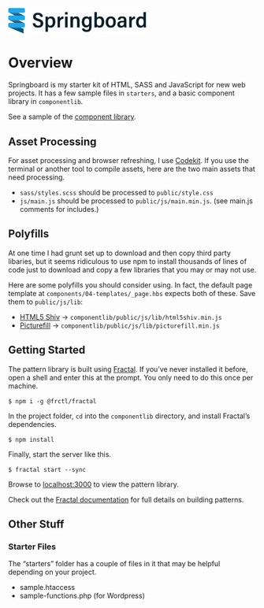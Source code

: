 
<img src="componentlib/public/images/logo-full@2x.png" alt="Springboard Logo" style="width:20em;">

# Overview

Springboard is my starter kit of HTML, SASS and JavaScript for new web projects. It has a few sample files in `starters`, and a basic component library in `componentlib`.

See a sample of the [component library](http://jpolete.github.io/springboard).

## Asset Processing

For asset processing and browser refreshing, I use [Codekit](https://incident57.com/codekit/). If you use the terminal or another tool to compile assets, here are the two main assets that need processing.

- `sass/styles.scss` should be processed to `public/style.css`
- `js/main.js` should be processed to `public/js/main.min.js`. (see main.js comments for includes.)


## Polyfills

At one time I had grunt set up to download and then copy third party libaries, but it seems ridiculous to use npm to install thousands of lines of code just to download and copy a few libraries that you may or may not use.

Here are some polyfills you should consider using. In fact, the default page template at `components/04-templates/_page.hbs` expects both of these. Save them to `public/js/lib`:

- [HTML5 Shiv](https://github.com/aFarkas/html5shiv) -> `componentlib/public/js/lib/html5shiv.min.js`
- [Picturefill](https://github.com/scottjehl/picturefill) -> `componentlib/public/js/lib/picturefill.min.js`


## Getting Started

The pattern library is built using [Fractal](https://github.com/frctl/fractal). If you’ve never installed it before, open a shell and enter this at the prompt. You only need to do this once per machine.

```
$ npm i -g @frctl/fractal
```

In the project folder, `cd` into the `componentlib` directory, and install Fractal’s dependencies.

```
$ npm install 
```

Finally, start the server like this.

```
$ fractal start --sync
```

Browse to [localhost:3000](http://localhost:3000) to view the pattern library. 

Check out the [Fractal documentation](http://fractal.build/) for full details on building patterns.


## Other Stuff

### Starter Files

The “starters” folder has a couple of files in it that may be helpful depending on your project.

- sample.htaccess
- sample-functions.php (for Wordpress)

